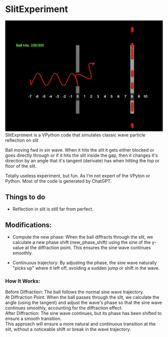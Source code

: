 # SlitExperiment

![Slit refrelction](https://github.com/vesakoo/SlitExperiment/blob/main/SlitReflection.png?raw=true)
SlitExpriment is a VPython code that simulates classic wave particle reflection on slit

Ball moving fwd in sin wave. When it hits the slit it gets either blocked or goes directly through or if it hits the slit inside the gap, then it changes it's direction by an angle that it's tangent (derivate) has when hitting the top or floor of the slit.   

Totally useless experiment, but fun. As I'm not expert of the VPyton or Python. Most of the code is generated by ChatGPT.   

## Things to do
* Reflection in slit is still far from perfect.

## Modifications:
* Compute the new phase: When the ball diffracts through the slit, we calculate a new phase shift (new_phase_shift) using the sine of the y-value at the diffraction point. This ensures the sine wave continues smoothly.

* Continuous trajectory: By adjusting the phase, the sine wave naturally "picks up" where it left off, avoiding a sudden jump or shift in the wave.

### How It Works:
Before Diffraction: The ball follows the normal sine wave trajectory.   
At Diffraction Point: When the ball passes through the slit, we calculate the angle (using the tangent) and adjust the wave's phase so that the sine wave continues smoothly, accounting for the diffraction effect.   
After Diffraction: The sine wave continues, but its phase has been shifted to ensure a smooth transition.   
This approach will ensure a more natural and continuous transition at the slit, without a noticeable shift or break in the wave trajectory.   
